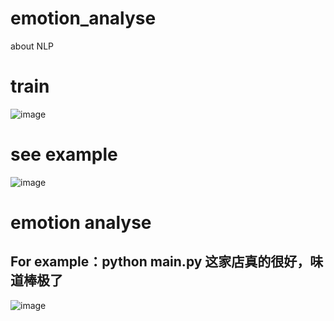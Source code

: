 # emotion_analyse
about NLP
# train
![image](https://github.com/jinzitian/emotion_analyse/tree/master/image/train.png)
# see example
![image](https://github.com/jinzitian/emotion_analyse/tree/master/image/example.png)
# emotion analyse 
## For example：python main.py 这家店真的很好，味道棒极了
![image](https://github.com/jinzitian/emotion_analyse/tree/master/image/sentence.png)
